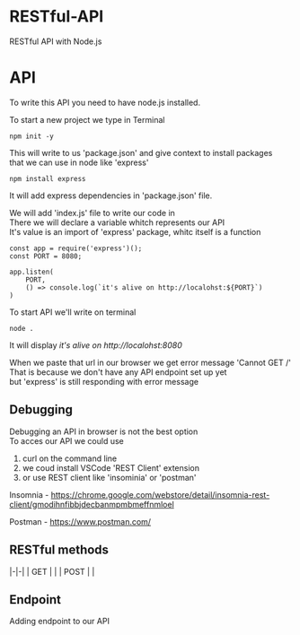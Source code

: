 # RESTful-API
RESTful API with Node.js

# API
To write this API you need to have node.js installed.

To start a new project we type in Terminal
```
npm init -y
```

This will write to us 'package.json' and give context to install packages\
that we can use in node like 'express'
```
npm install express
```
It will add express dependencies in 'package.json' file.

We will add 'index.js' file to write our code in\
There we will declare a variable whitch represents our API\
It's value is an import of 'express' package, whitc itself is a function
```
const app = require('express')();
const PORT = 8080;

app.listen(
    PORT,
    () => console.log(`it's alive on http://localohst:${PORT}`)
)
```

To start API we'll write on terminal
```
node .
```

It will display
*it's alive on http://localohst:8080*

When we paste that url in our browser we get error message 'Cannot GET /'\
That is because we don't have any API endpoint set up yet\
but 'express' is still responding with error message

## Debugging 
Debugging an API in browser is not the best option\
To acces our API we could use 
1. curl on the command line
2. we coud install VSCode 'REST Client' extension
3. or use REST client like 'insominia' or 'postman'

Insomnia - https://chrome.google.com/webstore/detail/insomnia-rest-client/gmodihnfibbjdecbanmpmbmeffnmloel

Postman - https://www.postman.com/

## RESTful methods

|-|-|
| GET | | 
| POST | |

## Endpoint
Adding endpoint to our API







